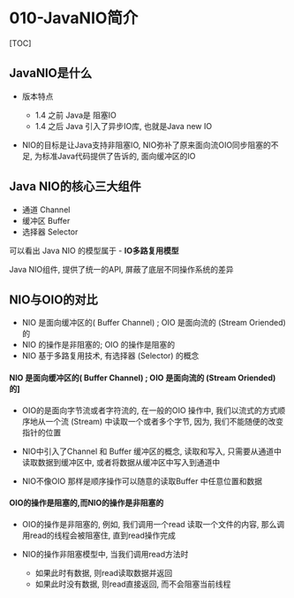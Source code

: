 # 010-JavaNIO简介

[TOC]

## JavaNIO是什么

- 版本特点
  - 1.4 之前 Java是 阻塞IO
  - 1.4 之后 Java 引入了异步IO库, 也就是Java new IO

- NIO的目标是让Java支持非阻塞IO, NIO弥补了原来面向流OIO同步阻塞的不足, 为标准Java代码提供了告诉的, 面向缓冲区的IO

## Java NIO的核心三大组件

- 通道 Channel
- 缓冲区 Buffer
- 选择器 Selector

可以看出 Java NIO 的模型属于 - **IO多路复用模型**

Java NIO组件, 提供了统一的API, 屏蔽了底层不同操作系统的差异

## NIO与OIO的对比

- NIO 是面向缓冲区的( Buffer Channel) ; OIO 是面向流的 (Stream Oriended) 的
- NIO 的操作是非阻塞的; OIO 的操作是阻塞的
- NIO 基于多路复用技术, 有选择器 (Selector) 的概念

#### NIO 是面向缓冲区的( Buffer Channel) ; OIO 是面向流的 (Stream Oriended) 的]

- OIO的是面向字节流或者字符流的, 在一般的OIO 操作中, 我们以流式的方式顺序地从一个流 (Stream) 中读取一个或者多个字节, 因为, 我们不能随便的改变指针的位置

- NIO中引入了Channel 和 Buffer 缓冲区的概念, 读取和写入, 只需要从通道中读取数据到缓冲区中, 或者将数据从缓冲区中写入到通道中
- NIO不像OIO 那样是顺序操作可以随意的读取Buffer 中任意位置和数据

#### OIO的操作是阻塞的,而NIO的操作是非阻塞的

- OIO的操作是非阻塞的, 例如, 我们调用一个read 读取一个文件的内容, 那么调用read的线程会被阻塞住, 直到read操作完成

- NIO的操作非阻塞模型中, 当我们调用read方法时
  - 如果此时有数据, 则read读取数据并返回
  - 如果此时没有数据, 则read直接返回, 而不会阻塞当前线程